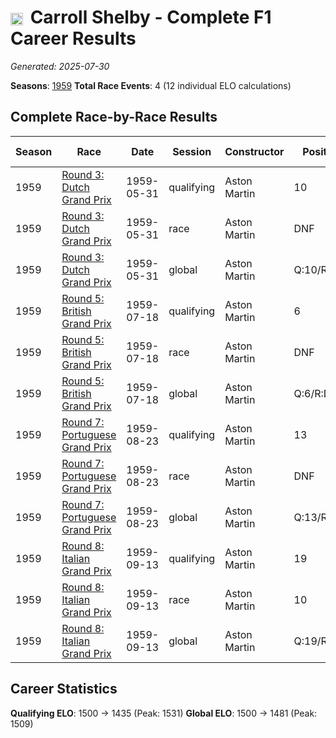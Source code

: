 # <img src="https://upload.wikimedia.org/wikipedia/commons/a/a4/Flag_of_the_United_States.svg" alt="United States" width="20" height="auto" style="vertical-align: middle; margin-right: 5px;" onerror="this.outerHTML='🇺🇸'; this.style.marginRight='5px';"/> Carroll Shelby - Complete F1 Career Results

*Generated: 2025-07-30*

**Seasons**: [1959](../results/1959-season-report.md)
**Total Race Events**: 4 (12 individual ELO calculations)

## Complete Race-by-Race Results

| Season | Race | Date | Session | Constructor | Position | Starting ELO | ELO Change | Final ELO | Teammate |
|--------|------|------|---------|-------------|----------|--------------|------------|-----------|----------|
| 1959 | [Round 3: Dutch Grand Prix](../results/1959-season-report.md#round-3-dutch-grand-prix) | 1959-05-31 | qualifying | Aston Martin | 10 | 1500 | +31 | 1531 | <img src="https://upload.wikimedia.org/wikipedia/commons/thumb/8/83/Flag_of_the_United_Kingdom_%283-5%29.svg/512px-Flag_of_the_United_Kingdom_%283-5%29.svg.png?20250726143817" alt="United Kingdom" width="20" height="auto" style="vertical-align: middle; margin-right: 5px;" onerror="this.outerHTML='🇬🇧'; this.style.marginRight='5px';"/> Roy Salvadori |
| 1959 | [Round 3: Dutch Grand Prix](../results/1959-season-report.md#round-3-dutch-grand-prix) | 1959-05-31 | race | Aston Martin | DNF | 1500 | N/A | 1500 | <img src="https://upload.wikimedia.org/wikipedia/commons/thumb/8/83/Flag_of_the_United_Kingdom_%283-5%29.svg/512px-Flag_of_the_United_Kingdom_%283-5%29.svg.png?20250726143817" alt="United Kingdom" width="20" height="auto" style="vertical-align: middle; margin-right: 5px;" onerror="this.outerHTML='🇬🇧'; this.style.marginRight='5px';"/> Roy Salvadori |
| 1959 | [Round 3: Dutch Grand Prix](../results/1959-season-report.md#round-3-dutch-grand-prix) | 1959-05-31 | global | Aston Martin | Q:10/R:DNF | 1500 | +9 | 1509 | <img src="https://upload.wikimedia.org/wikipedia/commons/thumb/8/83/Flag_of_the_United_Kingdom_%283-5%29.svg/512px-Flag_of_the_United_Kingdom_%283-5%29.svg.png?20250726143817" alt="United Kingdom" width="20" height="auto" style="vertical-align: middle; margin-right: 5px;" onerror="this.outerHTML='🇬🇧'; this.style.marginRight='5px';"/> Roy Salvadori |
| 1959 | [Round 5: British Grand Prix](../results/1959-season-report.md#round-5-british-grand-prix) | 1959-07-18 | qualifying | Aston Martin | 6 | 1531 | -38 | 1493 | <img src="https://upload.wikimedia.org/wikipedia/commons/thumb/8/83/Flag_of_the_United_Kingdom_%283-5%29.svg/512px-Flag_of_the_United_Kingdom_%283-5%29.svg.png?20250726143817" alt="United Kingdom" width="20" height="auto" style="vertical-align: middle; margin-right: 5px;" onerror="this.outerHTML='🇬🇧'; this.style.marginRight='5px';"/> Roy Salvadori |
| 1959 | [Round 5: British Grand Prix](../results/1959-season-report.md#round-5-british-grand-prix) | 1959-07-18 | race | Aston Martin | DNF | 1500 | N/A | 1500 | <img src="https://upload.wikimedia.org/wikipedia/commons/thumb/8/83/Flag_of_the_United_Kingdom_%283-5%29.svg/512px-Flag_of_the_United_Kingdom_%283-5%29.svg.png?20250726143817" alt="United Kingdom" width="20" height="auto" style="vertical-align: middle; margin-right: 5px;" onerror="this.outerHTML='🇬🇧'; this.style.marginRight='5px';"/> Roy Salvadori |
| 1959 | [Round 5: British Grand Prix](../results/1959-season-report.md#round-5-british-grand-prix) | 1959-07-18 | global | Aston Martin | Q:6/R:DNF | 1509 | -11 | 1498 | <img src="https://upload.wikimedia.org/wikipedia/commons/thumb/8/83/Flag_of_the_United_Kingdom_%283-5%29.svg/512px-Flag_of_the_United_Kingdom_%283-5%29.svg.png?20250726143817" alt="United Kingdom" width="20" height="auto" style="vertical-align: middle; margin-right: 5px;" onerror="this.outerHTML='🇬🇧'; this.style.marginRight='5px';"/> Roy Salvadori |
| 1959 | [Round 7: Portuguese Grand Prix](../results/1959-season-report.md#round-7-portuguese-grand-prix) | 1959-08-23 | qualifying | Aston Martin | 13 | 1493 | -31 | 1461 | <img src="https://upload.wikimedia.org/wikipedia/commons/thumb/8/83/Flag_of_the_United_Kingdom_%283-5%29.svg/512px-Flag_of_the_United_Kingdom_%283-5%29.svg.png?20250726143817" alt="United Kingdom" width="20" height="auto" style="vertical-align: middle; margin-right: 5px;" onerror="this.outerHTML='🇬🇧'; this.style.marginRight='5px';"/> Roy Salvadori |
| 1959 | [Round 7: Portuguese Grand Prix](../results/1959-season-report.md#round-7-portuguese-grand-prix) | 1959-08-23 | race | Aston Martin | DNF | 1500 | N/A | 1500 | <img src="https://upload.wikimedia.org/wikipedia/commons/thumb/8/83/Flag_of_the_United_Kingdom_%283-5%29.svg/512px-Flag_of_the_United_Kingdom_%283-5%29.svg.png?20250726143817" alt="United Kingdom" width="20" height="auto" style="vertical-align: middle; margin-right: 5px;" onerror="this.outerHTML='🇬🇧'; this.style.marginRight='5px';"/> Roy Salvadori |
| 1959 | [Round 7: Portuguese Grand Prix](../results/1959-season-report.md#round-7-portuguese-grand-prix) | 1959-08-23 | global | Aston Martin | Q:13/R:DNF | 1498 | -9 | 1489 | <img src="https://upload.wikimedia.org/wikipedia/commons/thumb/8/83/Flag_of_the_United_Kingdom_%283-5%29.svg/512px-Flag_of_the_United_Kingdom_%283-5%29.svg.png?20250726143817" alt="United Kingdom" width="20" height="auto" style="vertical-align: middle; margin-right: 5px;" onerror="this.outerHTML='🇬🇧'; this.style.marginRight='5px';"/> Roy Salvadori |
| 1959 | [Round 8: Italian Grand Prix](../results/1959-season-report.md#round-8-italian-grand-prix) | 1959-09-13 | qualifying | Aston Martin | 19 | 1461 | -26 | 1435 | <img src="https://upload.wikimedia.org/wikipedia/commons/thumb/8/83/Flag_of_the_United_Kingdom_%283-5%29.svg/512px-Flag_of_the_United_Kingdom_%283-5%29.svg.png?20250726143817" alt="United Kingdom" width="20" height="auto" style="vertical-align: middle; margin-right: 5px;" onerror="this.outerHTML='🇬🇧'; this.style.marginRight='5px';"/> Roy Salvadori |
| 1959 | [Round 8: Italian Grand Prix](../results/1959-season-report.md#round-8-italian-grand-prix) | 1959-09-13 | race | Aston Martin | 10 | 1500 | N/A | 1500 | <img src="https://upload.wikimedia.org/wikipedia/commons/thumb/8/83/Flag_of_the_United_Kingdom_%283-5%29.svg/512px-Flag_of_the_United_Kingdom_%283-5%29.svg.png?20250726143817" alt="United Kingdom" width="20" height="auto" style="vertical-align: middle; margin-right: 5px;" onerror="this.outerHTML='🇬🇧'; this.style.marginRight='5px';"/> Roy Salvadori |
| 1959 | [Round 8: Italian Grand Prix](../results/1959-season-report.md#round-8-italian-grand-prix) | 1959-09-13 | global | Aston Martin | Q:19/R:10 | 1489 | -8 | 1481 | <img src="https://upload.wikimedia.org/wikipedia/commons/thumb/8/83/Flag_of_the_United_Kingdom_%283-5%29.svg/512px-Flag_of_the_United_Kingdom_%283-5%29.svg.png?20250726143817" alt="United Kingdom" width="20" height="auto" style="vertical-align: middle; margin-right: 5px;" onerror="this.outerHTML='🇬🇧'; this.style.marginRight='5px';"/> Roy Salvadori |

## Career Statistics

**Qualifying ELO**: 1500 → 1435 (Peak: 1531)
**Global ELO**: 1500 → 1481 (Peak: 1509)
